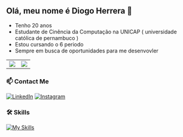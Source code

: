 ## Olá, meu nome é Diogo Herrera 👋

- Tenho 20 anos
- Estudante de Cinência da Computação na UNICAP ( universidade católica de pernambuco )
- Estou cursando o 6 periodo
- Sempre em busca de oportunidades para me desenvovler 


<table>
  <tr style="border: none;">
    <td style="border: none;">
      <picture>
        <source
          srcset="https://github-readme-stats.vercel.app/api?username=DiogoHerreraa&show_icons=true&theme=dark&title_color=C00102&icon_color=C00102"
          media="(prefers-color-scheme: dark)"
        />
        <source
          srcset="https://github-readme-stats.vercel.app/api?username=DiogoHerreraa&show_icons=true&title_color=C00102&icon_color=C00102"
          media="(prefers-color-scheme: light), (prefers-color-scheme: no-preference)"
        />
        <img src="https://github-readme-stats.vercel.app/api?username=DiogoHerreraa&show_icons=true&title_color=C00102&icon_color=C00102" />
      </picture>
    </td>
    <td style="border: none;">
      <picture>
        <source
          srcset="https://github-readme-stats.vercel.app/api/top-langs/?username=DiogoHerreraa&layout=compact&theme=dark&title_color=C00102"
          media="(prefers-color-scheme: dark)"
        />
        <source
          srcset="https://github-readme-stats.vercel.app/api/top-langs/?username=DiogoHerreraa&layout=compact&title_color=C00102"
          media="(prefers-color-scheme: light), (prefers-color-scheme: no-preference)"
        />
        <img src="https://github-readme-stats.vercel.app/api/top-langs/?username=DiogoHerreraa&layout=compact&title_color=C00102" />
      </picture>
    </td>
  </tr>
</table>

### 📫 Contact Me

[![LinkedIn](https://img.shields.io/badge/-LinkedIn-0077B5?style=flat&logo=LinkedIn&logoColor=white)]([https://www.linkedin.com/in/paulo-gabriel-c-j%C3%BAnior-343a65222/](https://www.linkedin.com/in/diogo-herrera-50b7a6243/))
[![Instagram](https://img.shields.io/badge/-Instagram-E4405F?style=flat&logo=instagram&logoColor=white)](https://www.instagram.com/diogoherrera_/)


### 🛠️ Skills

[![My Skills](https://skillicons.dev/icons?i=java,html,css,js,mysql)](https://skillicons.dev)

